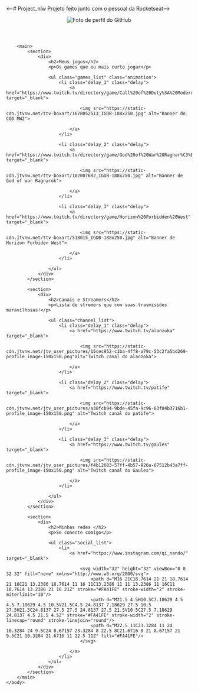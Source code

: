 <--# Project_nlw
Projeto feito junto com o pessoal da Rocketseat-->
<!DOCTYPE html>
<html lang="pt-br">
    <head>
        <meta charset="UTF-8">
        <meta http-equiv="X-UA-Compatible" content="IE=edge">
        <meta name="viewport" content="width=device-width, initial-scale=1.0">
        <title>NLW eSports</title>
        <link rel="stylesheet" href="style.css">
    </head>
    <body>
        <header>
            <div>
                <img src="https://avatars.githubusercontent.com/u/94713484?v=4" alt="Foto de perfil do GitHub">
            </div>
        </header>

        <main>
            <section>
                <div>
                    <h2>Meus jogos</h2>
                    <p>Os games que eu mais curto jogar</p>

                    <ul class="games_list" class="animation">
                        <li class="delay_1" class="delay">
                            <a href="https://www.twitch.tv/directory/game/Call%20of%20Duty%3A%20Modern%20Warfare%20II" target="_blank">

                                <img src="https://static-cdn.jtvnw.net/ttv-boxart/1678052513_IGDB-188x250.jpg" alt="Banner do COD MW2">
                            
                            </a>
                        </li>

                        <li class="delay_2" class="delay">
                            <a href="https://www.twitch.tv/directory/game/God%20of%20War%20Ragnar%C3%B6k" target="_blank">

                                <img src="https://static-cdn.jtvnw.net/ttv-boxart/102007682_IGDB-188x250.jpg" alt="Banner de God of war Ragnarok">
                            
                            </a>
                        </li>

                        <li class="delay_3" class="delay">
                            <a href="https://www.twitch.tv/directory/game/Horizon%20Forbidden%20West" target="_blank">

                                <img src="https://static-cdn.jtvnw.net/ttv-boxart/518015_IGDB-188x250.jpg" alt="Banner de Horizon Forbiden West">
                            
                            </a>
                        </li>

                    </ul>
                </div>
            </section>

            <section>
                <div>
                    <h2>Canais e Streamers</h2>
                    <p>Lista de stremers que com suas trasmissões maravilhosas!</p>

                    <ul class="channel_list">
                        <li class="delay_1" class="delay">
                            <a href="https://www.twitch.tv/alanzoka" target="_blank">

                                <img src="https://static-cdn.jtvnw.net/jtv_user_pictures/15cec952-c1ba-4ff8-a79c-53c2fa5bd269-profile_image-150x150.png"alt="Twitch canal do alanzoka">
                            
                            </a>
                        </li>

                        <li class="delay_2" class="delay">
                            <a href="https://www.twitch.tv/patife"     target="_blank">

                                <img src="https://static-cdn.jtvnw.net/jtv_user_pictures/a38fcb94-9bde-45fa-9c96-63f04b3716b1-profile_image-150x150.png" alt="Twitch canal do patife">
                            
                            </a>
                        </li>

                        <li class="delay_3" class="delay">
                            <a href="https://www.twitch.tv/gaules" target="_blank">

                                <img src="https://static-cdn.jtvnw.net/jtv_user_pictures/f4b12683-57ff-4b57-926a-67512b43a7ff-profile_image-150x150.png" alt="Twitch canal do Gaules">
                            
                            </a>
                        </li>

                    </ul>
                </div>
            </section>

            <section>
                <div>
                    <h2>Minhas redes </h2>
                    <p>Se conecte comigo</p>

                    <ul class="social_list">
                        <li>
                            <a href="https://www.instagram.com/qi_nando/" target="_blank">

                                <svg width="32" height="32" viewBox="0 0 32 32" fill="none" xmlns="http://www.w3.org/2000/svg">
                                    <path d="M16 21C18.7614 21 21 18.7614 21 16C21 13.2386 18.7614 11 16 11C13.2386 11 11 13.2386 11 16C11 18.7614 13.2386 21 16 21Z" stroke="#FA41FE" stroke-width="2" stroke-miterlimit="10"/>
                                    <path d="M21.5 4.5H10.5C7.18629 4.5 4.5 7.18629 4.5 10.5V21.5C4.5 24.8137 7.18629 27.5 10.5 27.5H21.5C24.8137 27.5 27.5 24.8137 27.5 21.5V10.5C27.5 7.18629 24.8137 4.5 21.5 4.5Z" stroke="#FA41FE" stroke-width="2" stroke-linecap="round" stroke-linejoin="round"/>
                                    <path d="M22.5 11C23.3284 11 24 10.3284 24 9.5C24 8.67157 23.3284 8 22.5 8C21.6716 8 21 8.67157 21 9.5C21 10.3284 21.6716 11 22.5 11Z" fill="#FA41FE"/>
                                </svg>
                            
                            </a>
                        </li>
                    </ul>
                </div>
            </section>
        </main>
    </body>
</html>

